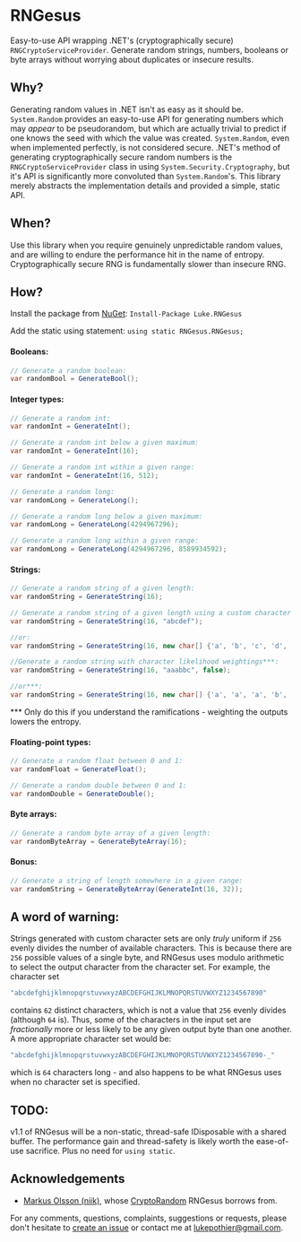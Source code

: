 # RNGesus

Easy-to-use API wrapping .NET's (cryptographically secure) `RNGCryptoServiceProvider`. Generate random strings, numbers, booleans or byte arrays without worrying about duplicates or insecure results.

## Why?

Generating random values in .NET isn't as easy as it should be. `System.Random` provides an easy-to-use API for generating numbers which may _appear_ to be pseudorandom, 
but which are actually trivial to predict if one knows the seed with which the value was created. `System.Random`, even when implemented perfectly, is not considered secure.
.NET's method of generating cryptographically secure random numbers is the `RNGCryptoServiceProvider` class in using `System.Security.Cryptography`, but it's API is 
significantly more convoluted than `System.Random`'s. This library merely abstracts the implementation details and provided a simple, static API.

## When?

Use this library when you require genuinely unpredictable random values, and are willing to endure the performance hit in the name of entropy. Cryptographically secure RNG is
fundamentally slower than insecure RNG.

## How?

Install the package from [NuGet](https://www.nuget.org/packages/Luke.RNGesus/1.0.0): `Install-Package Luke.RNGesus`

Add the static using statement: `using static RNGesus.RNGesus;`

#### Booleans:

```csharp
// Generate a random boolean:
var randomBool = GenerateBool();
```

#### Integer types:

```csharp
// Generate a random int:
var randomInt = GenerateInt();

// Generate a random int below a given maximum:
var randomInt = GenerateInt(16);

// Generate a random int within a given range:
var randomInt = GenerateInt(16, 512);

// Generate a random long:
var randomLong = GenerateLong();

// Generate a random long below a given maximum:
var randomLong = GenerateLong(4294967296);

// Generate a random long within a given range:
var randomLong = GenerateLong(4294967296, 8589934592);
```

#### Strings:

```csharp
// Generate a random string of a given length:
var randomString = GenerateString(16);

// Generate a random string of a given length using a custom character set:
var randomString = GenerateString(16, "abcdef");

//or:
var randomString = GenerateString(16, new char[] {'a', 'b', 'c', 'd', 'e', 'f'});

//Generate a random string with character likelihood weightings***:
var randomString = GenerateString(16, "aaabbc", false);

//or***:
var randomString = GenerateString(16, new char[] {'a', 'a', 'a', 'b', 'b', 'c'}, false);
```
*** Only do this if you understand the ramifications - weighting the outputs lowers the entropy.

#### Floating-point types:

```csharp
// Generate a random float between 0 and 1:
var randomFloat = GenerateFloat();

// Generate a random double between 0 and 1:
var randomDouble = GenerateDouble();
```

#### Byte arrays:

```csharp
// Generate a random byte array of a given length:
var randomByteArray = GenerateByteArray(16);
```

#### Bonus:

```csharp
// Generate a string of length somewhere in a given range:
var randomString = GenerateByteArray(GenerateInt(16, 32));
```

## A word of warning:

Strings generated with custom character sets are only _truly_ uniform if `256` evenly divides the number of available characters. This is because there are `256` possible values of a single byte,
and RNGesus uses modulo arithmetic to select the output character from the character set. For example, the character set

```csharp
"abcdefghijklmnopqrstuvwxyzABCDEFGHIJKLMNOPQRSTUVWXYZ1234567890"
```

contains `62` distinct characters, which is not a value that `256` evenly divides (although `64` is). Thus, some of the characters in the input set are _fractionally_ more or less likely to be any 
given output byte than one another. A more appropriate character set would be:

```csharp
"abcdefghijklmnopqrstuvwxyzABCDEFGHIJKLMNOPQRSTUVWXYZ1234567890-_"
```

which is `64` characters long - and also happens to be what RNGesus uses when no character set is specified.


## TODO:

v1.1 of RNGesus will be a non-static, thread-safe IDisposable with a shared buffer. The performance gain and thread-safety is likely worth the ease-of-use sacrifice. Plus no need for `using static`.

## Acknowledgements

* [Markus Olsson (niik)](https://github.com/niik), whose [CryptoRandom](https://gist.github.com/niik/1017834) RNGesus borrows from.

For any comments, questions, complaints, suggestions or requests, please don't hesitate to [create an issue](https://github.com/lukepothier/rngesus/issues/new) or contact me at [lukepothier@gmail.com](mailto:lukepothier@gmail.com).

